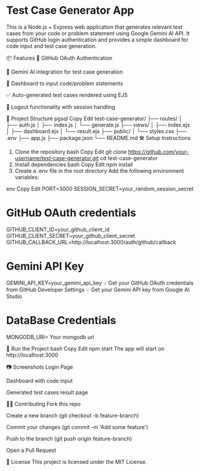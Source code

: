 # Test Case Generator App

This is a Node.js + Express web application that generates relevant test cases from your code or problem statement using Google Gemini AI API. It supports GitHub login authentication and provides a simple dashboard for code input and test case generation.

📦 Features
🔐 GitHub OAuth Authentication

🧠 Gemini AI integration for test case generation

📄 Dashboard to input code/problem statements

✅ Auto-generated test cases rendered using EJS

👤 Logout functionality with session handling

📁 Project Structure
pgsql
Copy
Edit
test-case-generator/
├── routes/
│   ├── auth.js
│   ├── index.js
│   └── generate.js
├── views/
│   ├── index.ejs
│   ├── dashboard.ejs
│   └── result.ejs
├── public/
│   └── styles.css
├── .env
├── app.js
├── package.json
└── README.md
🛠️ Setup Instructions
1. Clone the repository
bash
Copy
Edit
git clone https://github.com/your-username/test-case-generator.git
cd test-case-generator
2. Install dependencies
bash
Copy
Edit
npm install
3. Create a .env file in the root directory
Add the following environment variables:

env
Copy
Edit
PORT=3000
SESSION_SECRET=your_random_session_secret

# GitHub OAuth credentials
GITHUB_CLIENT_ID=your_github_client_id
GITHUB_CLIENT_SECRET=your_github_client_secret
GITHUB_CALLBACK_URL=http://localhost:3000/auth/github/callback

# Gemini API Key
GEMINI_API_KEY=your_gemini_api_key
💡 Get your GitHub OAuth credentials from GitHub Developer Settings
💡 Get your Gemini API key from Google AI Studio
# DataBase Credentials
MONGODB_URI= Your mongodb url

🚀 Run the Project
bash
Copy
Edit
npm start
The app will start on http://localhost:3000

📷 Screenshots
Login Page

Dashboard with code input

Generated test cases result page

🧑‍💻 Contributing
Fork this repo

Create a new branch (git checkout -b feature-branch)

Commit your changes (git commit -m 'Add some feature')

Push to the branch (git push origin feature-branch)

Open a Pull Request

📃 License
This project is licensed under the MIT License.
